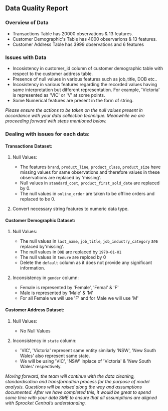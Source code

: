 ## Data Quality Report

### Overview of Data
* Transactions Table has 20000 observations & 13 features.
* Customer Demographic's Table has 4000 observarions & 13 features.
* Customer Address Table has 3999 observations and 6 features

### Issues with Data

* Incosistency in customer_id column of customer demographic table with respect to the customer address table.
* Presence of null values in various features such as job_title, DOB etc..
* Incosistency in various features regarding the recorded values having same interpretation but different representation. For example, 'Victoria' is represented as 'VIC' or 'V' at some points.
* Some Numerical features are present in the form of string.

*Please ensure the actions to be taken on the null values present in accordance with your data collection technique. Meanwhile we are proceeding forward with steps mentioned below.*


### Dealing with issues for each data:

#### Transactions Dataset:
 1. Null Values:
      * The features ```brand```, ```product_line```,
       ```product_class```, ```product_size``` have missing values for same observations and therefore values in these observations are replaced by 'missing'.
      * Null values in ```standard_cost```,
       ```product_first_sold_date``` are replaced by 0.
      * The null values in ```online_order``` are taken to be offline orders and replaced to be 0.
      
 2. Convert necessary string features to numeric data type.
      
#### Customer Demographic Dataset:
 1. Null Values:
      * The null values in ```last_name```,  ```job_title```, ```job_industry_category``` are replaced by'missing'.
      * The null values in ```DOB``` are replaced by ```1970-01-01```
      * The null values in ```tenure``` are replced by 0 
      * Delete the ```default``` column as it does not provide any significant information.
      
 2. Inconsistency in ```gender``` column:
      * Female is represented by 'Female', 'Femal' & 'F'
      * Male is represented by 'Male' & 'M'
      * For all Female we will use 'F'  and for Male we will use 'M'
      
#### Customer Address Dataset:
 1. Null Values:
    * No Null Values
    
 2. Inconsistency in ```state``` column:
    * 'VIC', 'Victoria' represent same entity similarly 'NSW', 'New South Wales' also represent same state.
    * We will be using 'VIC', 'NSW' inplace of 'Victoria' & 'New South Wales' respectively.
 
 
*Moving forward, the team will continue with the data cleaning, standardisation and transformation process
for the purpose of model analysis. Questions will be raised along the way and assumptions documented.
After we have completed this, it would be great to spend some time with your data SME to ensure that all
assumptions are aligned with Sprocket Central’s understanding.*